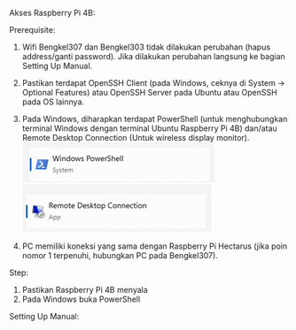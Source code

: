 Akses Raspberry Pi 4B:

Prerequisite:
1. Wifi Bengkel307 dan Bengkel303 tidak dilakukan perubahan (hapus address/ganti password). Jika dilakukan perubahan langsung ke bagian Setting Up Manual.
2. Pastikan terdapat OpenSSH Client (pada Windows, ceknya di System -> Optional Features) atau OpenSSH Server pada Ubuntu atau OpenSSH pada OS lainnya.
3. Pada Windows, diharapkan terdapat PowerShell (untuk menghubungkan terminal Windows dengan terminal Ubuntu Raspberry Pi 4B) dan/atau Remote Desktop Connection (Untuk wireless display monitor).
![alt text](image.png)
![alt text](image-1.png)

4. PC memiliki koneksi yang sama dengan Raspberry Pi Hectarus (jika poin nomor 1 terpenuhi, hubungkan PC pada Bengkel307).

Step:
1. Pastikan Raspberry Pi 4B menyala
2. Pada Windows buka PowerShell




Setting Up Manual: